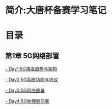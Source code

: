 # 简介:大唐杯备赛学习笔记
# 目录
## 第1章 5G网络部署
[- Day1:5G演进趋势与架构](Note/DT/issue1.md)

[- Day2:5G系统功能与协议](Note/DT/issue2.md)

[- Day3:5G网络部署](Note/DT/issue3.md)

[- Day4:5G物理层部署](Note/DT/issue4.md)

